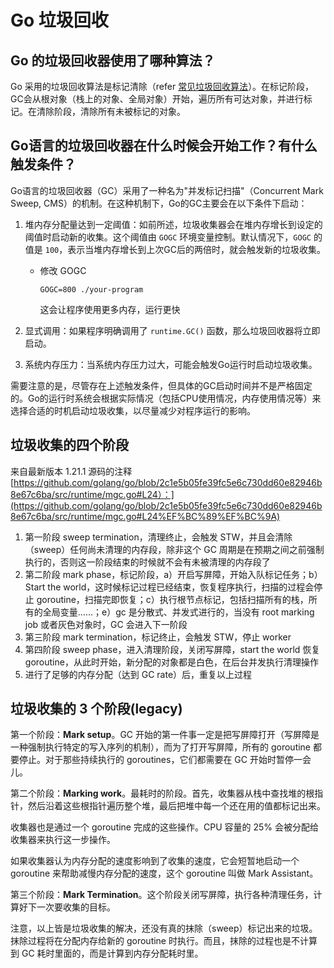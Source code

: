 # Go 垃圾回收

## Go 的垃圾回收器使用了哪种算法？

Go 采用的垃圾回收算法是标记清除（refer [常见垃圾回收算法](https://www.notion.so/0537956cf06f4b8da12d143577cf3522?pvs=21)）。在标记阶段，GC会从根对象（栈上的对象、全局对象）开始，遍历所有可达对象，并进行标记。在清除阶段，清除所有未被标记的对象。

## Go语言的垃圾回收器在什么时候会开始工作？有什么触发条件？

Go语言的垃圾回收器（GC）采用了一种名为"并发标记扫描"（Concurrent Mark Sweep, CMS）的机制。在这种机制下，Go的GC主要会在以下条件下启动：

1. 堆内存分配量达到一定阈值：如前所述，垃圾收集器会在堆内存增长到设定的阈值时启动新的收集。这个阈值由 `GOGC` 环境变量控制。默认情况下，`GOGC` 的值是 `100`，表示当堆内存增长到上次GC后的两倍时，就会触发新的垃圾收集。
    - 修改 GOGC
        
        `GOGC=800 ./your-program`
        
        这会让程序使用更多内存，运行更快
        
2. 显式调用：如果程序明确调用了 `runtime.GC()` 函数，那么垃圾回收器将立即启动。
3. 系统内存压力：当系统内存压力过大，可能会触发Go运行时启动垃圾收集。

需要注意的是，尽管存在上述触发条件，但具体的GC启动时间并不是严格固定的。Go的运行时系统会根据实际情况（包括CPU使用情况，内存使用情况等）来选择合适的时机启动垃圾收集，以尽量减少对程序运行的影响。

## 垃圾收集的四个阶段

来自最新版本 1.21.1 源码的注释 [https://github.com/golang/go/blob/2c1e5b05fe39fc5e6c730dd60e82946b8e67c6ba/src/runtime/mgc.go#L24）：](https://github.com/golang/go/blob/2c1e5b05fe39fc5e6c730dd60e82946b8e67c6ba/src/runtime/mgc.go#L24%EF%BC%89%EF%BC%9A)

1. 第一阶段 sweep termination，清理终止，会触发 STW，并且会清除（sweep）任何尚未清理的内存段，除非这个 GC 周期是在预期之间之前强制执行的，否则这一阶段结束的时候就不会有未被清理的内存段了
2. 第二阶段 mark phase，标记阶段，a）开启写屏障，开始入队标记任务；b）Start the world，这时候标记过程已经结束，恢复程序执行，扫描的过程会停止 goroutine，扫描完即恢复；c）执行根节点标记，包括扫描所有的栈，所有的全局变量……；e）gc 是分散式、并发式进行的，当没有 root marking job 或者灰色对象时，GC 会进入下一阶段
3. 第三阶段 mark termination，标记终止，会触发 STW，停止 worker
4. 第四阶段 sweep phase，进入清理阶段，关闭写屏障，start the world 恢复 goroutine，从此时开始，新分配的对象都是白色，在后台并发执行清理操作
5. 进行了足够的内存分配（达到 GC rate）后，重复以上过程

## 垃圾收集的 3 个阶段(legacy)

第一个阶段：**Mark setup**。GC 开始的第一件事一定是把写屏障打开（写屏障是一种强制执行特定的写入序列的机制），而为了打开写屏障，所有的 goroutine 都要停止。对于那些持续执行的 goroutines，它们都需要在 GC 开始时暂停一会儿。

第二个阶段：**Marking work**。最耗时的阶段。首先，收集器从栈中查找堆的根指针，然后沿着这些根指针遍历整个堆，最后把堆中每一个还在用的值都标记出来。

收集器也是通过一个 goroutine 完成的这些操作。CPU 容量的 25% 会被分配给收集器来执行这一步操作。

如果收集器认为内存分配的速度影响到了收集的速度，它会短暂地启动一个 goroutine 来帮助减慢内存分配的速度，这个 goroutine 叫做 Mark Assistant。

第三个阶段：**Mark Termination**。这个阶段关闭写屏障，执行各种清理任务，计算好下一次要收集的目标。

注意，以上皆是垃圾收集的解决，还没有真的抹除（sweep）标记出来的垃圾。抹除过程将在分配内存给新的 goroutine 时执行。而且，抹除的过程也是不计算到 GC 耗时里面的，而是计算到内存分配耗时里。